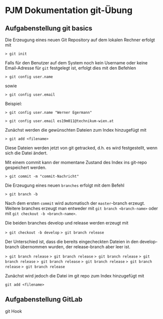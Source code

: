 # PJM Dokumentation git-Übung   

## Aufgabenstellung git basics 

Die Erzeugung eines neuen Git Repository auf dem lokalen Rechner erfolgt mit

`> git init`

Falls für den Benutzer auf dem System noch kein Username oder keine Email-Adresse für `git` festgelegt ist, erfolgt dies mit den Befehlen

`> git config user.name`

sowie 

`> git config user.email`

Beispiel: 

`> git config user.name "Werner Egermann"`

`> git config user.email es19m011@technikum-wien.at`

Zunächst werden die gewünschten Dateien zum Index hinzugefügt mit 

`> git add <filename>` 

Diese Dateien werden jetzt von git getracked, d.h. es wird festgestellt, wenn sich die Datei ändert. 

Mit einem commit kann der momentane Zustand des Index ins git-repo gespeichert werden. 

`> git commit -m "commit-Nachricht"`

Die Erzeugung eines neuen `branches` erfolgt mit dem Befehl

`> git branch -b`

Nach dem ersten `commit` wird automatisch der `master`-branch erzeugt. 
Weitere branches erzeugt man entweder mit `git branch <branch-name>` oder mit `git checkout -b <branch-name>`. 

Die beiden branches develop und release werden erzeugt mit 

`> git checkout -b develop` 
`> git branch release`

Der Unterschied ist, dass die bereits eingecheckten Dateien in den develop-branch übernommen wurden, der release-branch aber leer ist. 




`> git branch release`
`> git branch release`
`> git branch release`
`> git branch release`
`> git branch release`
`> git branch release`
`> git branch release`
`> git branch release`



Zunächst wird jedoch die Datei im git repo zum Index hinzugefügt mit 

`git add <filename>`



## Aufgabenstellung GitLab 





git Hook 


